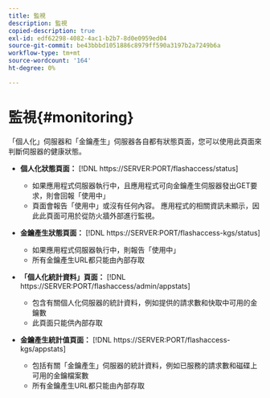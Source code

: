 ```yaml
---
title: 監視
description: 監視
copied-description: true
exl-id: edf62298-4082-4ac1-b2b7-8d0e0959ed04
source-git-commit: be43bbbd1051886c8979ff590a3197b2a7249b6a
workflow-type: tm+mt
source-wordcount: '164'
ht-degree: 0%

---
```


# 監視{#monitoring}

「個人化」伺服器和「金鑰產生」伺服器各自都有狀態頁面，您可以使用此頁面來判斷伺服器的健康狀態。

* **個人化狀態頁面：** [!DNL https://SERVER:PORT/flashaccess/status]

   * 如果應用程式伺服器執行中，且應用程式可向金鑰產生伺服器發出GET要求，則會回報「使用中」
   * 頁面會報告「使用中」或沒有任何內容。 應用程式的相關資訊未顯示，因此此頁面可用於從防火牆外部進行監視。

* **金鑰產生狀態頁面：** [!DNL https://SERVER:PORT/flashaccess-kgs/status]

   * 如果應用程式伺服器執行中，則報告「使用中」
   * 所有金鑰產生URL都只能由內部存取

* **「個人化統計資料」頁面：** [!DNL https://SERVER:PORT/flashaccess/admin/appstats]

   * 包含有關個人化伺服器的統計資料，例如提供的請求數和快取中可用的金鑰數
   * 此頁面只能供內部存取

* **金鑰產生統計值頁面：** [!DNL https://SERVER:PORT/flashaccess-kgs/appstats]

   * 包括有關「金鑰產生」伺服器的統計資料，例如已服務的請求數和磁碟上可用的金鑰檔案數
   * 所有金鑰產生URL都只能由內部存取
